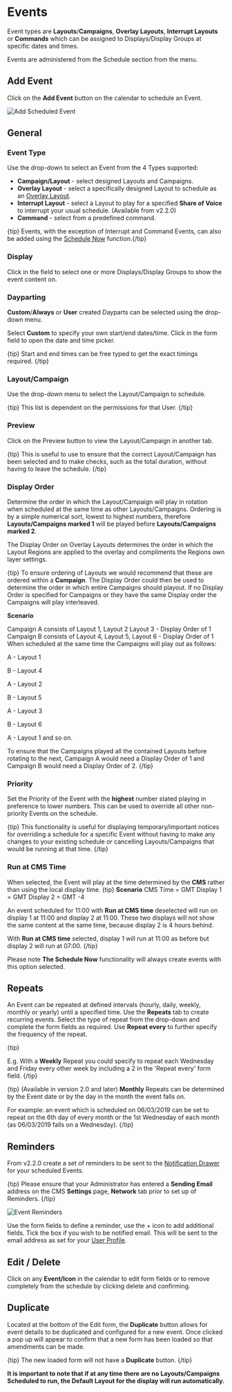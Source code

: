 <!--toc=scheduling-->

# Events

Event types are **Layouts**/**Campaigns**, **Overlay Layouts**, **Interrupt Layouts** or **Commands** which can be assigned to Displays/Display Groups at specific dates and times.

Events are administered from the Schedule section from the menu.

## Add Event

Click on the **Add Event** button on the calendar to schedule an Event.

![Add Scheduled Event](img/schedule_event_add.png)

## General

### Event Type

Use the drop-down to select an Event from the 4 Types supported:

- **Campaign/Layout** - select designed Layouts and Campaigns.
- **Overlay Layout** - select a specifically designed Layout to schedule as an [Overlay Layout](layouts_overlay.html).
- **Interrupt Layout** - select a Layout to play for a specified **Share of Voice** to interrupt your usual schedule. (Available from v2.2.0)
- **Command** -  select from a predefined command.

{tip}
Events, with the exception of Interrupt and Command Events, can also be added using the [Schedule Now](scheduling_now.html) function.{/tip}

### Display 

Click in the field to select one or more Displays/Display Groups to show the event content on.

### Dayparting

**Custom**/**Always** or **User** created Dayparts can be selected using the drop-down menu. 

Select **Custom** to specify your own start/end dates/time. Click in the form field to open the date and time picker. 

{tip}
Start and end times can be free typed to get the exact timings required.
{/tip}

### Layout/Campaign

Use the drop-down menu to select the Layout/Campaign to schedule.

{tip}
This list is dependent on the permissions for that User.
{/tip}

### Preview

Click on the Preview button to view the Layout/Campaign in another tab. 

{tip}
This is useful to use to ensure that the correct Layout/Campaign has been selected and to make checks, such as the total duration, without having to leave the schedule.
{/tip}

### Display Order

Determine the order in which the Layout/Campaign will play in rotation when scheduled at the same time as other Layouts/Campaigns. Ordering is by a simple numerical sort, lowest to highest numbers, therefore **Layouts/Campaigns marked 1** will be played before **Layouts/Campaigns marked 2**.

The Display Order on Overlay Layouts determines the order in which the Layout Regions are applied to the overlay and compliments the Regions own layer settings.

{tip}
To ensure ordering of Layouts we would recommend that these are ordered within a **Campaign**. The Display Order could then be used to determine the order in which entire Campaigns should playout. If no Display Order is specified for Campaigns or they have the same Display order the Campaigns will play interleaved.

**Scenario**

Campaign A consists of Layout 1, Layout 2 Layout 3 - Display Order of 1
Campaign B consists of Layout 4, Layout 5, Layout 6 - Display Order of 1
When scheduled at the same time the Campaigns will play out as follows:

A - Layout 1

B - Layout 4

A - Layout 2

B - Layout 5

A - Layout 3

B - Layout 6

A - Layout 1 and so on.

To ensure that the Campaigns played all the contained Layouts before rotating to the next, Campaign A would need a Display Order of 1 and Campaign B would need a Display Order of 2.
{/tip}

### Priority

Set the Priority of the Event with the **highest** number stated playing in preference to lower numbers. This can be used to override all other non-priority Events on the schedule.

 {tip}
This functionality is useful for displaying temporary/important notices for overriding a schedule for a specific Event without having to make any changes to your existing schedule or cancelling Layouts/Campaigns that would be running at that time.
{/tip}

### Run at CMS Time

When selected, the Event will play at the time determined by the **CMS** rather than using the local display time.
{tip}
**Scenario**
CMS Time = GMT
Display 1 = GMT
Display 2 = GMT -4

An event scheduled for 11:00 with **Run at CMS time** deselected will run on display 1 at 11:00 and display 2 at 11:00. These two displays will not show the same content at the same time, because display 2 is 4 hours behind.

With **Run at CMS time** selected, display 1 will run at 11:00 as before but display 2 will run at 07:00.
{/tip}

Please note **The Schedule Now** functionality will always create events with this option selected.

## Repeats

An Event can be repeated at defined intervals (hourly, daily, weekly, monthly or yearly) until a specified time. Use the **Repeats** tab to create recurring events. Select the type of repeat from the drop-down and complete the form fields as required. Use **Repeat every** to further specify the frequency of the repeat.

{tip}

E.g. With a **Weekly** Repeat you could specify to repeat each Wednesday and Friday every other week by including a 2 in the 'Repeat every' form field.
{/tip}

{tip}
(Available in version 2.0 and later) **Monthly** Repeats can be determined by the Event date or by the day in the month the event falls on. 

For example: an event which is scheduled on 06/03/2019 can be set to repeat on the 6th day of every month or the 1st Wednesday of each month (as 06/03/2019 falls on a Wednesday). 
{/tip}

## Reminders

From v2.2.0 create a set of reminders to be sent to the [Notification Drawer](users_notifications.html) for your scheduled Events. 

{tip}
Please ensure that your Administrator has entered a **Sending Email** address on the CMS **Settings** page, **Network** tab prior to set up of Reminders.
{/tip}

![Event Reminders](img/v2_scheduling_event_reminders.png)

Use the form fields to define a reminder, use the + icon to add additional fields.
Tick the box if you wish to be notified email. This will be sent to the email address as set for your [User Profile](users_administration.html>).

## Edit / Delete

Click on any **Event/Icon** in the calendar to edit form fields or to remove completely from the schedule by clicking delete and confirming.

## Duplicate

Located at the bottom of the Edit form, the **Duplicate** button allows for event details to be duplicated and configured for a new event. Once clicked a pop up will appear to confirm that a new form has been loaded so that amendments can be made.

{tip}
The new loaded form will not have a **Duplicate** button.
{/tip}

**It is important to note that if at any time there are no Layouts/Campaigns Scheduled to run, the Default Layout for the display will run automatically.**